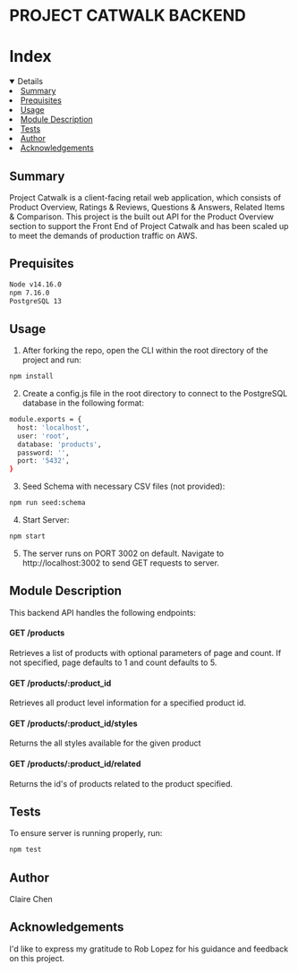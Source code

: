 # PROJECT CATWALK BACKEND

# Index
<details open="open">
    <li><a href="#Summary">Summary</a></li>
    <li><a href="#Prequisites">Prequisites</a></li>
    <li><a href="#Usage">Usage</a></li>
    <li><a href="#Module-Description">Module Description</a></li>
    <li><a href="#Tests">Tests</a></li>
    <li><a href="#Author">Author</a></li>
    <li><a href="#Acknowledgements">Acknowledgements</a></li>
  </ol>
</details>

## Summary
Project Catwalk is a client-facing retail web application, which consists of Product Overview, Ratings & Reviews, Questions & Answers, Related Items & Comparison. This project is the built out API for the Product Overview section to support the Front End of Project Catwalk and has been scaled up to meet the demands of production traffic on AWS. 

## Prequisites
```sh
Node v14.16.0
npm 7.16.0
PostgreSQL 13
```

## Usage
1. After forking the repo, open the CLI within the root directory of the project and run:
```sh
npm install
```
2. Create a config.js file in the root directory to connect to the PostgreSQL database in the following format:
```sh
module.exports = {
  host: 'localhost',
  user: 'root',
  database: 'products',
  password: '',
  port: '5432',
}
```
3. Seed Schema with necessary CSV files (not provided):
```sh
npm run seed:schema
```
4. Start Server:
```sh
npm start
```
5. The server runs on PORT 3002 on default. Navigate to http://localhost:3002 to send GET requests to server.

## Module Description
This backend API handles the following endpoints:
#### GET /products
Retrieves a list of products with optional parameters of page and count. If not specified, page defaults to 1 and count defaults to 5.
#### GET /products/:product_id
Retrieves all product level information for a specified product id.
#### GET /products/:product_id/styles
Returns the all styles available for the given product
#### GET /products/:product_id/related
Returns the id's of products related to the product specified.

## Tests
To ensure server is running properly, run:
```sh
npm test
```
## Author
Claire Chen

## Acknowledgements
I'd like to express my gratitude to Rob Lopez for his guidance and feedback on this project.



